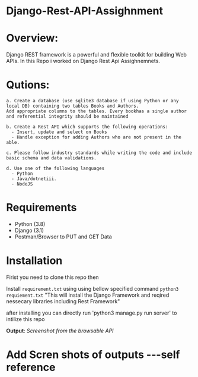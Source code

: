 # Django-Rest-API-Assighnment

# Overview:

Django REST framework is a powerful and flexible toolkit for building Web APIs.
In this Repo i worked on Django Rest Api Assighnemnets.

# Qutions: 
    a. Create a database (use sqlite3 database if using Python or any local DB) containing two tables Books and Authors. 
    Add appropriate columns to the tables. Every bookhas a single author and referential integrity should be maintained
  
    b. Create a Rest API which supports the following operations:
      - Insert, update and select on Books
      - Handle exception for adding Authors who are not present in the able.

    c. Please follow industry standards while writing the code and include basic schema and data validations.

    d. Use one of the following languages
      - Python
      - Java/dotnetiii.
      - NodeJS
  
  
# Requirements

* Python (3.8)
* Django (3.1)
* Postman/Browser to PUT and GET Data

# Installation
  Firist you need to clone this repo then

  Install `requirement.txt` using using bellow specified command
      `python3 requiement.txt`
      "This will install the Django Framework and reqired nessecary libraries including Rest Framework"

  after installing you can directly run 'python3 manage.py run server' to intilize this repo

**Output**: *Screenshot from the browsable API*

# Add Scren shots of outputs ---self reference





